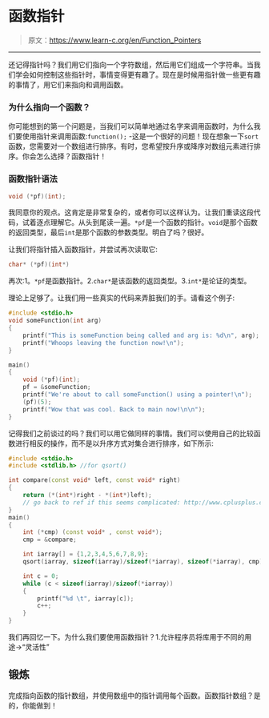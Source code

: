 # 函数指针

> 原文：<https://www.learn-c.org/en/Function_Pointers>

* * *

还记得指针吗？我们用它们指向一个字符数组，然后用它们组成一个字符串。当我们学会如何控制这些指针时，事情变得更有趣了。现在是时候用指针做一些更有趣的事情了，用它们来指向和调用函数。

### 为什么指向一个函数？

你可能想到的第一个问题是，当我们可以简单地通过名字来调用函数时，为什么我们要使用指针来调用函数:`function();` -这是一个很好的问题！现在想象一下`sort`函数，您需要对一个数组进行排序。有时，您希望按升序或降序对数组元素进行排序。你会怎么选择？函数指针！

### 函数指针语法

```cpp
void (*pf)(int); 
```

我同意你的观点。这肯定是非常复杂的，或者你可以这样认为。让我们重读这段代码，试着逐点理解它。从头到尾读一遍。`*pf`是一个函数的指针。`void`是那个函数的返回类型，最后`int`是那个函数的参数类型。明白了吗？很好。

让我们将指针插入函数指针，并尝试再次读取它:

```cpp
char* (*pf)(int*) 
```

再次:1。`*pf`是函数指针。2.`char*`是该函数的返回类型。3.`int*`是论证的类型。

理论上足够了。让我们用一些真实的代码来弄脏我们的手。请看这个例子:

```cpp
#include <stdio.h>
void someFunction(int arg)
{
    printf("This is someFunction being called and arg is: %d\n", arg);
    printf("Whoops leaving the function now!\n");
}

main()
{
    void (*pf)(int);
    pf = &someFunction;
    printf("We're about to call someFunction() using a pointer!\n");
    (pf)(5);
    printf("Wow that was cool. Back to main now!\n\n");
} 
```

记得我们之前谈过的吗？我们可以用它做同样的事情。我们可以使用自己的比较函数进行相反的操作，而不是以升序方式对集合进行排序，如下所示:

```cpp
#include <stdio.h>
#include <stdlib.h> //for qsort()

int compare(const void* left, const void* right)
{
    return (*(int*)right - *(int*)left);
    // go back to ref if this seems complicated: http://www.cplusplus.com/reference/cstdlib/qsort/
}
main()
{
    int (*cmp) (const void* , const void*);
    cmp = &compare;

    int iarray[] = {1,2,3,4,5,6,7,8,9};
    qsort(iarray, sizeof(iarray)/sizeof(*iarray), sizeof(*iarray), cmp);

    int c = 0;
    while (c < sizeof(iarray)/sizeof(*iarray))
    {
        printf("%d \t", iarray[c]);
        c++;
    }
} 
```

我们再回忆一下。为什么我们要使用函数指针？1.允许程序员将库用于不同的用途->“灵活性”

## 锻炼

完成指向函数的指针数组，并使用数组中的指针调用每个函数。函数指针数组？是的，你能做到！